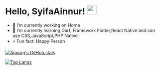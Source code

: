   # Hello, SyifaAinnur! <img src="https://raw.githubusercontent.com/MartinHeinz/MartinHeinz/master/wave.gif" width="30px">


- 🔭 I’m currently working on Home
- 🌱 I’m currently learning Dart, Framework Flutter,React Native and can use CSS,JavaScript,PHP Native 
- ⚡ Fun fact: Happy Person


[![Anurag's GitHub stats](https://github-readme-stats.vercel.app/api?username=SyifaAinnur&show_icons=true&theme=radical)](https://github.com/anuraghazra/github-readme-stats)


[![Top Langs](https://github-readme-stats.vercel.app/api/top-langs/?username=SyifaAinnur&langs_count=6&show_icons=true&theme=radical)](https://github.com/anuraghazra/github-readme-stats)


